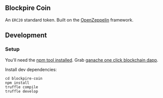 ## Blockpire Coin
An `ERC20` standard token. Built on the [OpenZeppelin](https://openzeppelin.org/) framework.

## Development

### Setup

You'll need the [npm tool installed](https://www.npmjs.com/get-npm).
Grab [ganache one click blockchain dapp](http://truffleframework.com/ganache/).


Install dev dependencies:

```
cd blockpire-coin
npm install 
truffle compile
truffle develop
```

